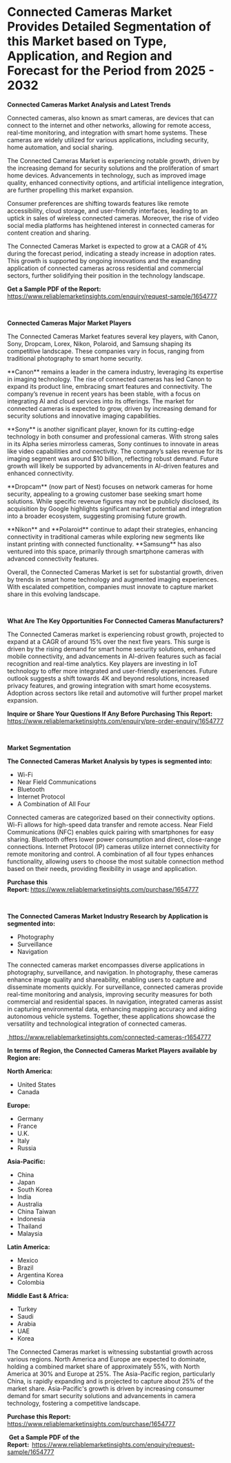 <p><h1>Connected Cameras Market Provides Detailed Segmentation of this Market based on Type, Application, and Region and Forecast for the Period from 2025 - 2032</h1></p><p><strong>Connected Cameras Market Analysis and Latest Trends</strong></p>
<p><p>Connected cameras, also known as smart cameras, are devices that can connect to the internet and other networks, allowing for remote access, real-time monitoring, and integration with smart home systems. These cameras are widely utilized for various applications, including security, home automation, and social sharing. </p><p>The Connected Cameras Market is experiencing notable growth, driven by the increasing demand for security solutions and the proliferation of smart home devices. Advancements in technology, such as improved image quality, enhanced connectivity options, and artificial intelligence integration, are further propelling this market expansion. </p><p>Consumer preferences are shifting towards features like remote accessibility, cloud storage, and user-friendly interfaces, leading to an uptick in sales of wireless connected cameras. Moreover, the rise of video social media platforms has heightened interest in connected cameras for content creation and sharing. </p><p>The Connected Cameras Market is expected to grow at a CAGR of 4% during the forecast period, indicating a steady increase in adoption rates. This growth is supported by ongoing innovations and the expanding application of connected cameras across residential and commercial sectors, further solidifying their position in the technology landscape.</p></p>
<p><strong>Get a Sample PDF of the Report:&nbsp;</strong> <a href="https://www.reliablemarketinsights.com/enquiry/request-sample/1654777?utm_campaign=3699&utm_medium=2&utm_source=Github&utm_content=ia&utm_term=18042025&utm_id=connected-cameras">https://www.reliablemarketinsights.com/enquiry/request-sample/1654777</a></p>
<p>&nbsp;</p>
<p><strong>Connected Cameras Major Market Players</strong></p>
<p><p>The Connected Cameras Market features several key players, with Canon, Sony, Dropcam, Lorex, Nikon, Polaroid, and Samsung shaping its competitive landscape. These companies vary in focus, ranging from traditional photography to smart home security.</p><p>**Canon** remains a leader in the camera industry, leveraging its expertise in imaging technology. The rise of connected cameras has led Canon to expand its product line, embracing smart features and connectivity. The company’s revenue in recent years has been stable, with a focus on integrating AI and cloud services into its offerings. The market for connected cameras is expected to grow, driven by increasing demand for security solutions and innovative imaging capabilities.</p><p>**Sony** is another significant player, known for its cutting-edge technology in both consumer and professional cameras. With strong sales in its Alpha series mirrorless cameras, Sony continues to innovate in areas like video capabilities and connectivity. The company’s sales revenue for its imaging segment was around $10 billion, reflecting robust demand. Future growth will likely be supported by advancements in AI-driven features and enhanced connectivity.</p><p>**Dropcam** (now part of Nest) focuses on network cameras for home security, appealing to a growing customer base seeking smart home solutions. While specific revenue figures may not be publicly disclosed, its acquisition by Google highlights significant market potential and integration into a broader ecosystem, suggesting promising future growth.</p><p>**Nikon** and **Polaroid** continue to adapt their strategies, enhancing connectivity in traditional cameras while exploring new segments like instant printing with connected functionality. **Samsung** has also ventured into this space, primarily through smartphone cameras with advanced connectivity features.</p><p>Overall, the Connected Cameras Market is set for substantial growth, driven by trends in smart home technology and augmented imaging experiences. With escalated competition, companies must innovate to capture market share in this evolving landscape.</p></p>
<p>&nbsp;</p>
<p><strong>What Are The Key Opportunities For Connected Cameras Manufacturers?</strong></p>
<p><p>The Connected Cameras market is experiencing robust growth, projected to expand at a CAGR of around 15% over the next five years. This surge is driven by the rising demand for smart home security solutions, enhanced mobile connectivity, and advancements in AI-driven features such as facial recognition and real-time analytics. Key players are investing in IoT technology to offer more integrated and user-friendly experiences. Future outlook suggests a shift towards 4K and beyond resolutions, increased privacy features, and growing integration with smart home ecosystems. Adoption across sectors like retail and automotive will further propel market expansion.</p></p>
<p><strong>Inquire or Share Your Questions If Any Before Purchasing This Report:</strong> <a href="https://www.reliablemarketinsights.com/enquiry/pre-order-enquiry/1654777?utm_campaign=3699&utm_medium=2&utm_source=Github&utm_content=ia&utm_term=18042025&utm_id=connected-cameras">https://www.reliablemarketinsights.com/enquiry/pre-order-enquiry/1654777</a></p>
<p>&nbsp;</p>
<p><strong>Market Segmentation</strong></p>
<p><strong>The Connected Cameras Market Analysis by types is segmented into:</strong></p>
<p><ul><li>Wi-Fi</li><li>Near Field Communications</li><li>Bluetooth</li><li>Internet Protocol</li><li>A Combination of All Four</li></ul></p>
<p><p>Connected cameras are categorized based on their connectivity options. Wi-Fi allows for high-speed data transfer and remote access. Near Field Communications (NFC) enables quick pairing with smartphones for easy sharing. Bluetooth offers lower power consumption and direct, close-range connections. Internet Protocol (IP) cameras utilize internet connectivity for remote monitoring and control. A combination of all four types enhances functionality, allowing users to choose the most suitable connection method based on their needs, providing flexibility in usage and application.</p></p>
<p><strong>Purchase this Report:&nbsp;</strong><a href="https://www.reliablemarketinsights.com/purchase/1654777?utm_campaign=3699&utm_medium=2&utm_source=Github&utm_content=ia&utm_term=18042025&utm_id=connected-cameras">https://www.reliablemarketinsights.com/purchase/1654777</a></p>
<p>&nbsp;</p>
<p><strong>The Connected Cameras Market Industry Research by Application is segmented into:</strong></p>
<p><ul><li>Photography</li><li>Surveillance</li><li>Navigation</li></ul></p>
<p><p>The connected cameras market encompasses diverse applications in photography, surveillance, and navigation. In photography, these cameras enhance image quality and shareability, enabling users to capture and disseminate moments quickly. For surveillance, connected cameras provide real-time monitoring and analysis, improving security measures for both commercial and residential spaces. In navigation, integrated cameras assist in capturing environmental data, enhancing mapping accuracy and aiding autonomous vehicle systems. Together, these applications showcase the versatility and technological integration of connected cameras.</p></p>
<p><a href="https://www.reliablemarketinsights.com/connected-cameras-r1654777?utm_campaign=3699&utm_medium=2&utm_source=Github&utm_content=ia&utm_term=18042025&utm_id=connected-cameras">&nbsp;https://www.reliablemarketinsights.com/connected-cameras-r1654777</a></p>
<p><strong>In terms of Region, the Connected Cameras Market Players available by Region are:</strong></p>
<p>
    <p> <strong> North America: </strong>
        <ul>
            <li>United States</li>
            <li>Canada</li>
        </ul>
        </p> 
    <p> <strong> Europe: </strong>
        <ul>
            <li>Germany</li>
            <li>France</li>
            <li>U.K.</li>
            <li>Italy</li>
            <li>Russia</li>
        </ul>
        </p> 
    <p> <strong> Asia-Pacific: </strong>
        <ul>
            <li>China</li>
            <li>Japan</li>
            <li>South Korea</li>
            <li>India</li>
            <li>Australia</li>
            <li>China Taiwan</li>
            <li>Indonesia</li>
            <li>Thailand</li>
            <li>Malaysia</li>
        </ul>
        </p> 
    <p> <strong> Latin America: </strong>
        <ul>
            <li>Mexico</li>
            <li>Brazil</li>
            <li>Argentina Korea</li>
            <li>Colombia</li>
        </ul>
        </p> 
    <p> <strong> Middle East & Africa: </strong>
        <ul>
            <li>Turkey</li>
            <li>Saudi</li>
            <li>Arabia</li>
            <li>UAE</li>
            <li>Korea</li>
        </ul>
    </p>
    </p>
<p><p>The Connected Cameras market is witnessing substantial growth across various regions. North America and Europe are expected to dominate, holding a combined market share of approximately 55%, with North America at 30% and Europe at 25%. The Asia-Pacific region, particularly China, is rapidly expanding and is projected to capture about 25% of the market share. Asia-Pacific's growth is driven by increasing consumer demand for smart security solutions and advancements in camera technology, fostering a competitive landscape.</p></p>
<p><strong>Purchase this Report: </strong><a href="https://www.reliablemarketinsights.com/purchase/1654777?utm_campaign=3699&utm_medium=2&utm_source=Github&utm_content=ia&utm_term=18042025&utm_id=connected-cameras">https://www.reliablemarketinsights.com/purchase/1654777</a></p>
<p>&nbsp;<strong>Get a Sample PDF of the Report:&nbsp;&nbsp;</strong><a href="https://www.reliablemarketinsights.com/enquiry/request-sample/1654777?utm_campaign=3699&utm_medium=2&utm_source=Github&utm_content=ia&utm_term=18042025&utm_id=connected-cameras">https://www.reliablemarketinsights.com/enquiry/request-sample/1654777</a></p>
<p><strong></strong></p>
<p><p></p><p></p><p></p></p>